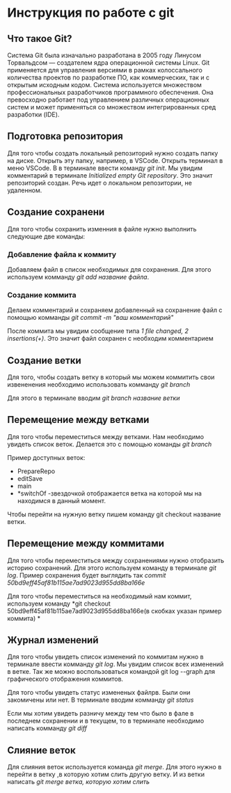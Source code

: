 # Инструкция по работе с git

## Что такое Git?

Система Git была изначально разработана в 2005 году Линусом Торвальдсом — создателем ядра операционной системы Linux. Git применяется для управления версиями в рамках колоссального количества проектов по разработке ПО, как коммерческих, так и с открытым исходным кодом. Система используется множеством профессиональных разработчиков программного обеспечения. Она превосходно работает под управлением различных операционных систем и может применяться со множеством интегрированных сред разработки (IDE).

## Подготовка репозитория 

Для того чтобы создать локальный репозиторий нужно создать папку на диске. Открыть эту папку, например, в VSCode. Открыть терминал в меню VSCode. B в терминале ввести команду *git init*. Мы увидим комментарий в терминале *Initialized empty Git repository*. Это значит репозиторий создан.
Речь идет о локальном репозитории, не удаленном. 

## Создание сохранени

Для того чтобы сохранить изменния в файле нужно выполнить следующие две команды:

### Добавление файла к коммиту

Добавляем файл в список необходимых для сохранения. Для этого используем комманду *git add название файла*. 

### Создание коммита

Делаем комментарий и сохраняем добавленный на сохранение файл с помощью комманды *git commit -m "ваш комментарий"*

После коммита мы увидим сообщение типа *1 file changed, 2 insertions(+)*. Это значит файл сохранен с необходим комментарием

## Создание ветки

Для того, чтобы создать ветку в который мы можем коммитить свои извененения необходимо использовать комманду *git branch*

Для этого в терминале вводим *git branch название ветки*

## Перемещение между ветками
Для того чтобы переместиться между ветками. Нам необходимо увидеть список веток. Делается это с помощью команды *git branch*

Пример доступных веток:

* PrepareRepo
 * editSave
  * main
* *switchOf -звездочкой отображается ветка на которой мы на находимся в данный момент.

Чтобы перейти на нужную ветку пишем команду git checkout название ветки.

## Перемещение между коммитами

Для того чтобы переместиться между сохранениями нужно отобразить историю сохранений. Для этого используем команду в терминале *git log*. Пример сохранения будет выглядить так *commit 50bd9eff45af81b115ae7ad9023d955dd8ba166e*

Для того чтобы переместиться на необходимый нам коммит, используем команду *git checkout 50bd9eff45af81b115ae7ad9023d955dd8ba166e(в скобках указан пример коммита) *

## Журнал изменений

Для того чтобы увидеть список изменений по коммитам нужно в терминале ввести комманду *git log*. Мы увидим список всех изменений в ветке.
Так же можно воспользоваться командой git log --graph для графического отображения коммитов.

Для того чтобы увидеть статус измененых файлрв. Были они закомичены или нет. В терминале вводим комманду *git status*

Если мы хотим увидеть разничу между тем что было в фале в последнем сохранении и в текущем, то в терминале необходимо написать комманду *git diff*

## Слияние веток

Для слияния веток используется команда *git merge*. Для этого нужно в перейти в ветку ,в которую хотим слить другую ветку.
И из ветки написать *git merge вeтка, которую хотим слить*

